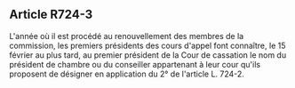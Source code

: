 Article R724-3
----
L'année où il est procédé au renouvellement des membres de la commission, les
premiers présidents des cours d'appel font connaître, le 15 février au plus
tard, au premier président de la Cour de cassation le nom du président de
chambre ou du conseiller appartenant à leur cour qu'ils proposent de désigner en
application du 2° de l'article L. 724-2.
